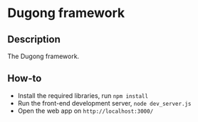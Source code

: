 # Dugong framework

## Description

The Dugong framework.

## How-to

* Install the required libraries, run `npm install`
* Run the front-end development server, `node dev_server.js`
* Open the web app on `http://localhost:3000/`



